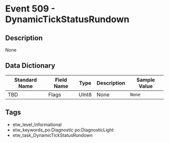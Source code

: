 # Event 509 - DynamicTickStatusRundown

## Description
None

## Data Dictionary
|Standard Name|Field Name|Type|Description|Sample Value|
|---|---|---|---|---|
|TBD|Flags|UInt8|None|`None`|

## Tags
* etw_level_Informational
* etw_keywords_po:Diagnostic po:DiagnosticLight
* etw_task_DynamicTickStatusRundown